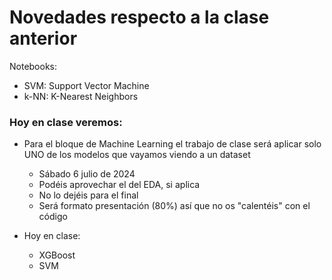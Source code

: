 # Novedades respecto a la clase anterior


Notebooks:

* SVM: Support Vector Machine
* k-NN: K-Nearest Neighbors

### Hoy en clase veremos:

* Para el bloque de Machine Learning el trabajo de clase será aplicar solo UNO de los modelos que vayamos viendo a un dataset
  * Sábado 6 julio de 2024
  * Podéis aprovechar el del EDA, si aplica
  * No lo dejéis para el final
  * Será formato presentación (80%) así que no os "calentéis" con el código

* Hoy en clase: 
  * XGBoost
  * SVM